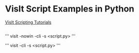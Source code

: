 # VisIt Script Examples in Python

[VisIt Scripting Tutorials](https://visit-sphinx-github-user-manual.readthedocs.io/en/develop/tutorials/Scripting.html)

## 

'''
visit -nowin -cli -s <script.py>
'''

'''
visit -cli -s <script.py>
'''
